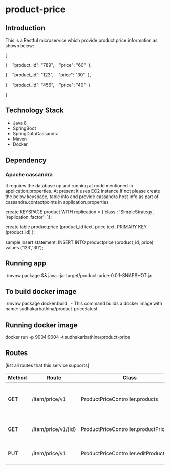 # product-price
## Introduction
This is a Restful microservice which provide product price information as shown below:

[  

{    "product_id": "789",    "price": "60"  },

{    "product_id": "123",    "price": "30"  },

{    "product_id": "456",    "price": "40"  }

]

## Technology Stack
* Java 8
* SpringBoot
* SpringDataCassandra
* Maven
* Docker

## Dependency
### Apache cassandra
It requires the database up and running at node mentioned in application.properties. At present it uses EC2 instance.If not please create the below keyspace, table info and provide cassandra host info as part of cassandra.contactpoints in application.properties

create KEYSPACE product WITH replication = {'class': 'SimpleStrategy', 'replication_factor': 1};

create table productprice (product_id text, price text, PRIMARY KEY (product_id) );

sample insert statement: INSERT INTO productprice (product_id, price) values ('123','30');

## Running app

./mvnw package && java -jar target/product-price-0.0.1-SNAPSHOT.jar

## To build docker image

./mvnw package docker:build   - This command builds a docker image with name: sudhakarbathina/product-price:latest

## Running docker image

docker run -p 9004:9004 -t sudhakarbathina/product-price   

## Routes

[list all routes that this service supports]

| Method | Route | Class | Description
| ------ | ----- | ----- | -----------
| GET | /item/price/v1 | ProductPriceController.products | Lists all ItemIds available along with their price
| GET | /item/price/v1/{id} | ProductPriceController.productPriceById | Provides requested Itemid and price
| PUT | /item/price/v1 | ProductPriceController.editProductPrice | updates price for a input Itemid
